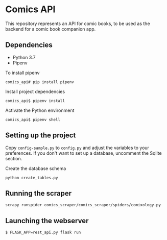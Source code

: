 # Comics API
This repository represents an API for comic books, to be used as the backend for a comic book companion app.

## Dependencies
- Python 3.7
- Pipenv

To install pipenv

    comics_api# pip install pipenv

Install project dependencies

    comics_api$ pipenv install

Activate the Python environment

    comics_api$ pipenv shell

## Setting up the project

Copy `config-sample.py` to `config.py` and adjust the variables to your preferences. If you don't want to set up a database, uncomment the Sqlite section.

Create the database schema

    python create_tables.py

## Running the scraper

    scrapy runspider comics_scraper/comics_scraper/spiders/comixology.py

## Launching the webserver

    $ FLASK_APP=rest_api.py flask run

